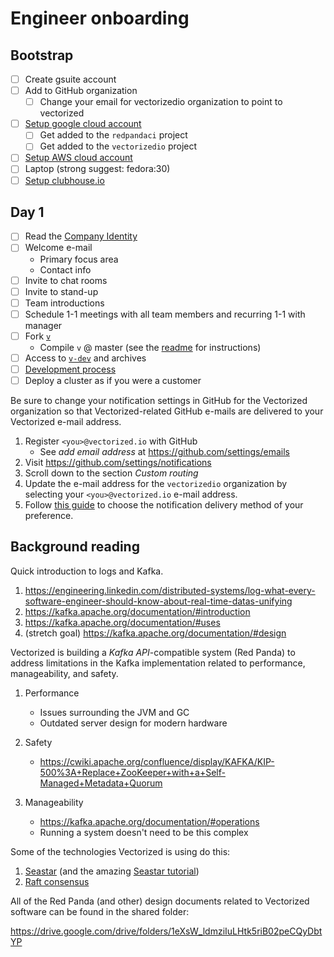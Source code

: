 # Engineer onboarding

## Bootstrap

- [ ] Create gsuite account
- [ ] Add to GitHub organization
  - [ ] Change your email for vectorizedio organization to point to vectorized
- [ ] [Setup google cloud account](https://console.cloud.google.com/)
  - [ ] Get added to the `redpandaci` project
  - [ ] Get added to the `vectorizedio` project
- [ ] [Setup AWS cloud account](https://vectorizedio.signin.aws.amazon.com/console)
- [ ] Laptop (strong suggest: fedora:30)
- [ ] [Setup clubhouse.io](https://clubhouse.io)

## Day 1

- [ ] Read the [Company Identity](./identity.md)
- [ ] Welcome e-mail
   * Primary focus area
   * Contact info
- [ ] Invite to chat rooms
- [ ] Invite to stand-up
- [ ] Team introductions
- [ ] Schedule 1-1 meetings with all team members and recurring 1-1 with manager
- [ ] Fork [`v`](https://github.com/vectorizedio/v)
   * Compile `v` @ master (see the [readme](../README.md) for instructions)
- [ ] Access to [`v-dev`](https://groups.google.com/a/vectorized.io/forum/#!forum/v-dev) and archives
- [ ] [Development process](https://github.com/vectorizedio/v/blob/master/CONTRIBUTING.md)
- [ ] Deploy a cluster as if you were a customer

Be sure to change your notification settings in GitHub for the Vectorized
organization so that Vectorized-related GitHub e-mails are delivered to your
Vectorized e-mail address.

1. Register `<you>@vectorized.io` with GitHub
   * See _add email address_ at https://github.com/settings/emails
2. Visit https://github.com/settings/notifications
3. Scroll down to the section _Custom routing_
4. Update the e-mail address for the `vectorizedio` organization by selecting
   your `<you>@vectorized.io` e-mail address.
5. Follow [this guide](https://help.github.com/en/articles/choosing-the-delivery-method-for-your-notifications)
   to choose the notification delivery method of your preference.

## Background reading

Quick introduction to logs and Kafka.

1. https://engineering.linkedin.com/distributed-systems/log-what-every-software-engineer-should-know-about-real-time-datas-unifying
2. https://kafka.apache.org/documentation/#introduction
3. https://kafka.apache.org/documentation/#uses
4. (stretch goal) https://kafka.apache.org/documentation/#design

Vectorized is building a _Kafka API_-compatible system (Red Panda) to address
limitations in the Kafka implementation related to performance, manageability,
and safety.

1. Performance
   * Issues surrounding the JVM and GC
   * Outdated server design for modern hardware

2. Safety
   * https://cwiki.apache.org/confluence/display/KAFKA/KIP-500%3A+Replace+ZooKeeper+with+a+Self-Managed+Metadata+Quorum

3. Manageability
   * https://kafka.apache.org/documentation/#operations
   * Running a system doesn't need to be this complex

Some of the technologies Vectorized is using do this:

1. [Seastar](http://seastar.io/) (and the amazing [Seastar tutorial](https://github.com/scylladb/seastar/blob/master/doc/tutorial.md))
2. [Raft consensus](https://raft.github.io/)

All of the Red Panda (and other) design documents related to Vectorized software
can be found in the shared folder:

https://drive.google.com/drive/folders/1eXsW_ldmziIuLHtk5riB02peCQyDbtYP
